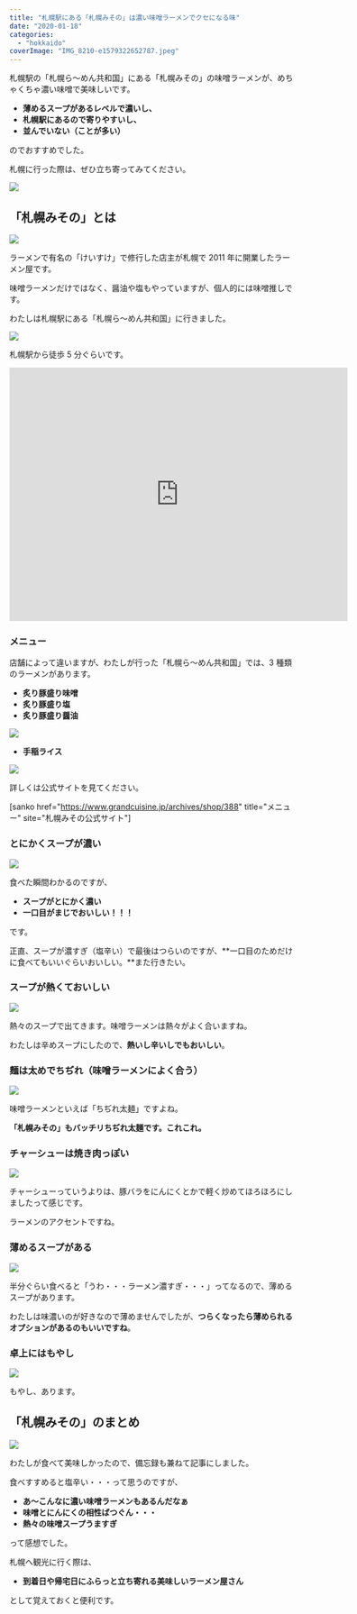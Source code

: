 ```yaml
---
title: "札幌駅にある「札幌みその」は濃い味噌ラーメンでクセになる味"
date: "2020-01-18"
categories:
  - "hokkaido"
coverImage: "IMG_8210-e1579322652787.jpeg"
---
```


札幌駅の「札幌ら～めん共和国」にある「札幌みその」の味噌ラーメンが、めちゃくちゃ濃い味噌で美味しいです。

- **薄めるスープがあるレベルで濃いし、**
- **札幌駅にあるので寄りやすいし、**
- **並んでいない（ことが多い）**

のでおすすめでした。

札幌に行った際は、ぜひ立ち寄ってみてください。

![](images/IMG_8215.jpeg)

## 「札幌みその」とは

![](images/IMG_8214.jpeg)

ラーメンで有名の「けいすけ」で修行した店主が札幌で 2011 年に開業したラーメン屋です。

味噌ラーメンだけではなく、醤油や塩もやっていますが、個人的には味噌推しです。

わたしは札幌駅にある「札幌ら～めん共和国」に行きました。

![](images/IMG_8216.jpeg)

札幌駅から徒歩 5 分ぐらいです。

<iframe src="https://www.google.com/maps/embed?pb=!1m18!1m12!1m3!1d46613.89595507054!2d141.26872893102146!3d43.09677020907896!2m3!1f0!2f0!3f0!3m2!1i1024!2i768!4f13.1!3m3!1m2!1s0x5f0b2974ee2beb01%3A0x51e16654c4897324!2z5pyt5bmM44G_44Gd44Gu!5e0!3m2!1sja!2sjp!4v1579323631394!5m2!1sja!2sjp" width="600" height="450" frameborder="0" style="border:0;" allowfullscreen></iframe>

### メニュー

店舗によって違いますが、わたしが行った「札幌ら～めん共和国」では、3 種類のラーメンがあります。

- **炙り豚盛り味噌**
- **炙り豚盛り塩**
- **炙り豚盛り醤油**

![](images/image-17.png)

- **手稲ライス**

![](images/image-18.png)

詳しくは公式サイトを見てください。

\[sanko href="https://www.grandcuisine.jp/archives/shop/388" title="メニュー" site="札幌みその公式サイト"\]

### とにかくスープが濃い

![](images/IMG_8207-e1579322667635.jpeg)

食べた瞬間わかるのですが、

- **スープがとにかく濃い**
- **一口目がまじでおいしい！！！**

です。

正直、スープが濃すぎ（塩辛い）で最後はつらいのですが、**一口目のためだけに食べてもいいぐらいおいしい。**また行きたい。

### スープが熱くておいしい

![](images/IMG_8208.jpeg)

熱々のスープで出てきます。味噌ラーメンは熱々がよく合いますね。

わたしは辛めスープにしたので、**熱いし辛いしでもおいしい**。

### 麺は太めでちぢれ（味噌ラーメンによく合う）

![](images/IMG_8210-e1579322652787.jpeg)

味噌ラーメンといえば「ちぢれ太麺」ですよね。

**「札幌みその」もバッチリちぢれ太麺です。これこれ。**

### チャーシューは焼き肉っぽい

![](images/IMG_8211-e1579322642405.jpeg)

チャーシューっていうよりは、豚バラをにんにくとかで軽く炒めてほろほろにしましたって感じです。

ラーメンのアクセントですね。

### 薄めるスープがある

![](images/IMG_8213.jpeg)

半分ぐらい食べると「うわ・・・ラーメン濃すぎ・・・」ってなるので、薄めるスープがあります。

わたしは味濃いのが好きなので薄めませんでしたが、**つらくなったら薄められるオプションがあるのもいいですね**。

### 卓上にはもやし

![](images/IMG_8212.jpeg)

もやし、あります。

## 「札幌みその」のまとめ

![](images/IMG_8208.jpeg)

わたしが食べて美味しかったので、備忘録も兼ねて記事にしました。

食べすすめると塩辛い・・・って思うのですが、

- **あ～こんなに濃い味噌ラーメンもあるんだなぁ**
- **味噌とにんにくの相性ばつぐん・・・**
- **熱々の味噌スープうますぎ**

って感想でした。

札幌へ観光に行く際は、

- **到着日や帰宅日にふらっと立ち寄れる美味しいラーメン屋さん**

として覚えておくと便利です。
